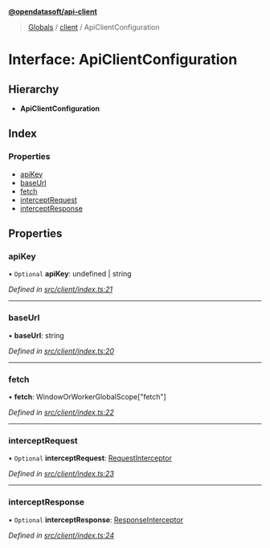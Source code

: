 **[@opendatasoft/api-client](../README.md)**

> [Globals](../globals.md) / [client](../modules/client.md) / ApiClientConfiguration

# Interface: ApiClientConfiguration

## Hierarchy

* **ApiClientConfiguration**

## Index

### Properties

* [apiKey](client.apiclientconfiguration.md#apikey)
* [baseUrl](client.apiclientconfiguration.md#baseurl)
* [fetch](client.apiclientconfiguration.md#fetch)
* [interceptRequest](client.apiclientconfiguration.md#interceptrequest)
* [interceptResponse](client.apiclientconfiguration.md#interceptresponse)

## Properties

### apiKey

• `Optional` **apiKey**: undefined \| string

*Defined in [src/client/index.ts:21](https://github.com/opendatasoft/ods-dataviz-sdk/blob/8246d9d/packages/api-client/src/client/index.ts#L21)*

___

### baseUrl

•  **baseUrl**: string

*Defined in [src/client/index.ts:20](https://github.com/opendatasoft/ods-dataviz-sdk/blob/8246d9d/packages/api-client/src/client/index.ts#L20)*

___

### fetch

•  **fetch**: WindowOrWorkerGlobalScope[\"fetch\"]

*Defined in [src/client/index.ts:22](https://github.com/opendatasoft/ods-dataviz-sdk/blob/8246d9d/packages/api-client/src/client/index.ts#L22)*

___

### interceptRequest

• `Optional` **interceptRequest**: [RequestInterceptor](../modules/client.md#requestinterceptor)

*Defined in [src/client/index.ts:23](https://github.com/opendatasoft/ods-dataviz-sdk/blob/8246d9d/packages/api-client/src/client/index.ts#L23)*

___

### interceptResponse

• `Optional` **interceptResponse**: [ResponseInterceptor](../modules/client.md#responseinterceptor)

*Defined in [src/client/index.ts:24](https://github.com/opendatasoft/ods-dataviz-sdk/blob/8246d9d/packages/api-client/src/client/index.ts#L24)*
